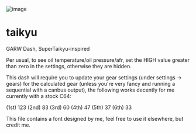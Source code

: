 ![image](https://github.com/user-attachments/assets/b664f7a2-16a6-483b-a3b0-871461a2c96e)

# taikyu
 GARW Dash, SuperTaikyu-inspired

Per usual, to see oil temperature/oil pressure/afr, set the HIGH value greater than zero in the settings, otherwise they are hidden.

This dash will require you to update your gear settings (under settings -> gears) for the calculated gear (unless you're very fancy and running a sequential with a canbus output), the following works decently for me currently with a stock C64:

(1st) 123 (2nd) 83 (3rd) 60 (4th) 47 (5th) 37 (6th) 33

This file contains a font designed by me, feel free to use it elsewhere, but credit me.
